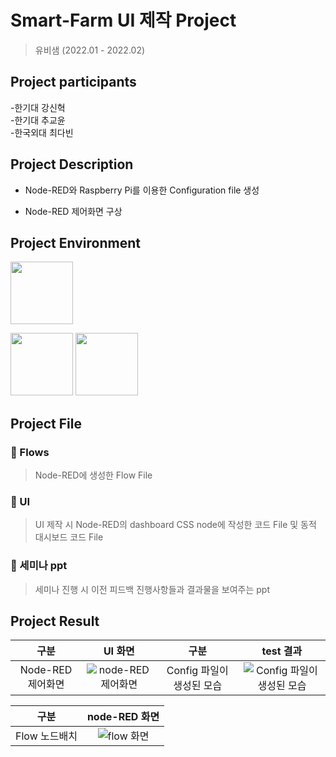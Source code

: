 # Smart-Farm UI 제작 Project

> 유비샘 (2022.01 - 2022.02)

## Project participants
-한기대   강신혁<br/>
-한기대   추교윤<br/>
-한국외대 최다빈

## Project Description
   - Node-RED와 Raspberry Pi를 이용한 Configuration file 생성
    
   - Node-RED 제어화면 구상
    
## Project Environment 
    
   <img src="https://user-images.githubusercontent.com/67498595/154415367-e2db53d0-4fb9-4f94-a172-7b21d2aff91d.svg" width = "100" height = "100"></br>
   
   <img src="https://user-images.githubusercontent.com/67498595/154413312-34b6eef1-3045-4247-a103-dfc8611ab97f.png" width = "100" height = "100">
   
   <img src="https://user-images.githubusercontent.com/81690621/154899664-0de73253-4a8c-4d38-ae4d-1dd45b4d74bc.png" width = "100" height = "100">
   
## Project File

   ### :file_folder: Flows
   > Node-RED에 생성한 Flow File 
   ### :file_folder: UI
   > UI 제작 시 Node-RED의 dashboard CSS node에 작성한 코드 File 및 동적 대시보드 코드 File
   ### :file_folder: 세미나 ppt
   > 세미나 진행 시 이전 피드백 진행사항들과 결과물을 보여주는 ppt

## Project Result
  | 구분 | UI 화면 | 구분 | test 결과 |
  |:---:|:---:|:---:|:---:|
  | Node-RED 제어화면 | ![node-RED 제어화면](https://user-images.githubusercontent.com/81690621/154901704-73a85621-dcd3-4733-926e-0ef2c998c449.png) | Config 파일이 생성된 모습 | ![Config 파일이 생성된 모습](https://user-images.githubusercontent.com/81690621/154900382-15546367-5497-4ffa-a92c-9555141e99bc.png) |
  
  | 구분 | node-RED 화면 |
  |:---:|:---:|
  | Flow 노드배치 |![flow 화면](https://user-images.githubusercontent.com/81690621/155250101-25a90125-c364-49e4-b756-083bc389ffe5.JPG) |

  
